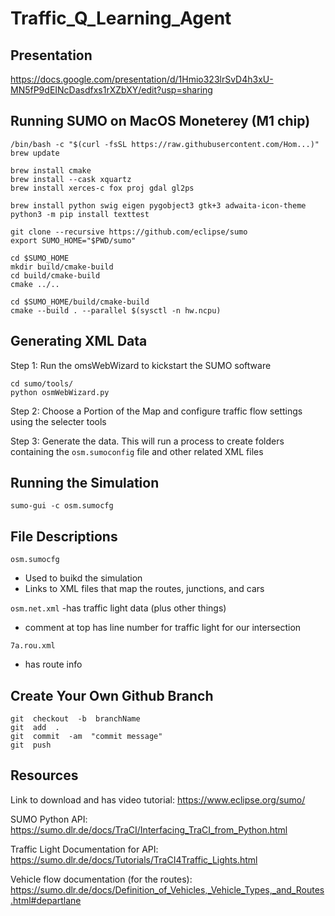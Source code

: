 # Traffic_Q_Learning_Agent

## Presentation
https://docs.google.com/presentation/d/1Hmio323lrSvD4h3xU-MN5fP9dEINcDasdfxs1rXZbXY/edit?usp=sharing 


## Running SUMO on MacOS Moneterey (M1 chip)

```
/bin/bash -c "$(curl -fsSL https://raw.githubusercontent.com/Hom...)"
brew update

brew install cmake
brew install --cask xquartz
brew install xerces-c fox proj gdal gl2ps

brew install python swig eigen pygobject3 gtk+3 adwaita-icon-theme
python3 -m pip install texttest

git clone --recursive https://github.com/eclipse/sumo
export SUMO_HOME="$PWD/sumo"

cd $SUMO_HOME
mkdir build/cmake-build
cd build/cmake-build
cmake ../..

cd $SUMO_HOME/build/cmake-build
cmake --build . --parallel $(sysctl -n hw.ncpu)
```

## Generating XML Data

Step 1: Run the omsWebWizard to kickstart the SUMO software
```
cd sumo/tools/
python osmWebWizard.py
```
Step 2:
Choose a Portion of the Map and configure traffic flow settings using the selecter tools

Step 3:
Generate the data. This will run a process to create folders containing the `osm.sumoconfig` file and other related XML files

## Running the Simulation

```
sumo-gui -c osm.sumocfg 
```

## File Descriptions

`osm.sumocfg`
  - Used to buikd the simulation
  - Links to XML files that map the routes, junctions, and cars

`osm.net.xml`
  -has traffic light data (plus other things) 
  - comment at top has line number for traffic light for our intersection

`7a.rou.xml` 
  - has route info 
  
 
## Create Your Own Github Branch

```
git  checkout  -b  branchName
git  add  .
git  commit  -am  "commit message"
git  push
```

## Resources

Link to download and has video tutorial: https://www.eclipse.org/sumo/

SUMO Python API: https://sumo.dlr.de/docs/TraCI/Interfacing_TraCI_from_Python.html

Traffic Light Documentation for API: https://sumo.dlr.de/docs/Tutorials/TraCI4Traffic_Lights.html

Vehicle flow documentation (for the routes): https://sumo.dlr.de/docs/Definition_of_Vehicles,_Vehicle_Types,_and_Routes.html#departlane
